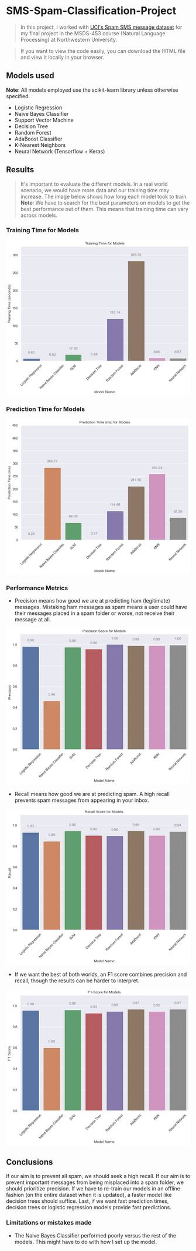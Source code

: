 # SMS-Spam-Classification-Project
> In this project, I worked with [UCI's Spam SMS message dataset](https://www.kaggle.com/uciml/sms-spam-collection-dataset) for my final project in the MSDS-453 course (Natural Language Processing) at Northwestern University.

> If you want to view the code easily, you can download the HTML file and view it locally in your browser.

## Models used
**Note**: All models employed use the scikit-learn library unless otherwise specified.
- Logistic Regression
- Naive Bayes Classifier
- Support Vector Machine
- Decision Tree
- Random Forest
- AdaBoost Classifier
- K-Nearest Neighbors
- Neural Network (Tensorflow + Keras)

## Results
> It's important to evaluate the different models. In a real world scenario, we would have more data and our training time may increase. The image below shows how long each model took to train. **Note**: We have to search for the best parameters on models to get the best performance out of them. This means that training time can vary across models.

### Training Time for Models
![](images/Training%20Time%20for%20Models.png)

### Prediction Time for Models
![](images/Prediction%20Time%20(ms)%20for%20Models.png)

### Performance Metrics
- Precision means how good we are at predicting ham (legitimate) messages. Mistaking ham messages as spam means a user could have their messages placed in a spam folder or worse, not receive their message at all.

![](images/Precision%20Score%20for%20Models.png)

- Recall means how good we are at predicting spam. A high recall prevents spam messages from appearing in your inbox.

![](images/Recall%20Score%20for%20Models.png)

- If we want the best of both worlds, an F1 score combines precision and recall, though the results can be harder to interpret.

![](images/F1-Score%20for%20Models.png)

## Conclusions
If our aim is to prevent all spam, we should seek a high recall. If our aim is to prevent important messages from being misplaced into a spam folder, we should prioritize precision. If we have to re-train our models in an offline fashion (on the entire dataset when it is updated), a faster model like decision trees should suffice. Last, if we want fast prediction times, decision trees or logistic regression models provide fast predictions.

### Limitations or mistakes made
- The Naive Bayes Classifier performed poorly versus the rest of the models. This might have to do with how I set up the model.

